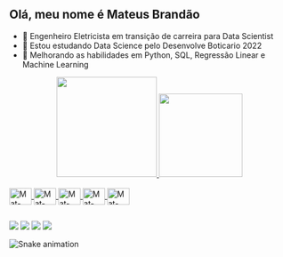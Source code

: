 ## Olá, meu nome é Mateus Brandão
- 🔭 Engenheiro Eletricista em transição de carreira para Data Scientist
- 🌱 Estou estudando Data Science pelo Desenvolve Boticario 2022
- 📄 Melhorando as habilidades em Python, SQL, Regressão Linear e Machine Learning

<div align="center">
  <a href="https://github.com/Mateus-Brandao">
  <img height="180em" src="https://github-readme-stats.vercel.app/api?username=Mateus-Brandao&show_icons=true&theme=dark&include_all_commits=true&count_private=true"/>
  <img height="150em" src="https://github-readme-stats.vercel.app/api/top-langs/?username=Mateus-Brandao&layout=compact&langs_count=7&theme=dark"/>
</div>
  <div style="display: inline_block"><br>
  <img align="center" alt="Mat-Python" height="30" width="40" src="https://cdn.jsdelivr.net/gh/devicons/devicon/icons/python/python-original.svg">
  <img align="center" alt="Mat-Jupyter" height="30" width="40" src="https://cdn.jsdelivr.net/gh/devicons/devicon/icons/jupyter/jupyter-original.svg">
  <img align="center" alt="Mat-MySQL" height="30" width="40" src="https://cdn.jsdelivr.net/gh/devicons/devicon/icons/mysql/mysql-original.svg">
  <img align="center" alt="Mat-Pandas" height="30" width="40" src="https://cdn.jsdelivr.net/gh/devicons/devicon/icons/pandas/pandas-original.svg">
  <img align="center" alt="Mat-Numpy" height="30" width="40" src="https://cdn.jsdelivr.net/gh/devicons/devicon/icons/numpy/numpy-original.svg">
</div>
  
  ##
  
  <div> 
  <a href="https://www.instagram.com/m_brandao/" target="_blank"><img src="https://img.shields.io/badge/-Instagram-%23E4405F?style=for-the-badge&logo=instagram&logoColor=white" target="_blank"></a>
 	<a href="https://www.twitch.tv/matt_reborn" target="_blank"><img src="https://img.shields.io/badge/Twitch-9146FF?style=for-the-badge&logo=twitch&logoColor=white" target="_blank"></a>
  <a href="https://www.linkedin.com/in/mateusbrandaocosta/" target="_blank"><img src="https://img.shields.io/badge/-LinkedIn-%230077B5?style=for-the-badge&logo=linkedin&logoColor=white" target="_blank"></a>
  <a href = "mailto:mateusbrandaocosta@gmail.com"><img src="https://img.shields.io/badge/-Gmail-%23333?style=for-the-badge&logo=gmail&logoColor=white" target="_blank"></a>
 
  ![Snake animation](https://github.com/Mateus-Brandao/Mateus-Brandao/blob/output/github-contribution-grid-snake.svg)
    
  </div>
